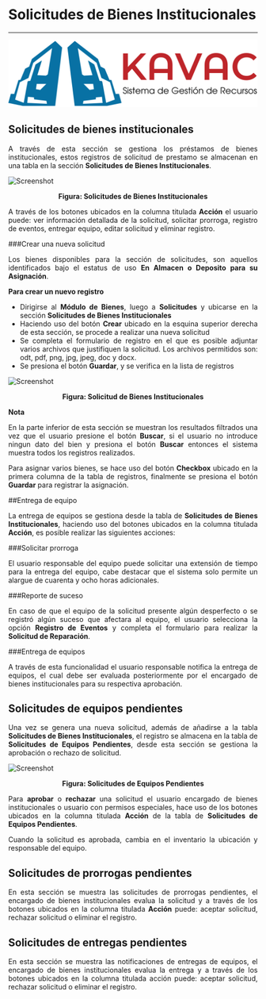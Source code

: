 # Solicitudes de Bienes Institucionales 
***************************************
<div style="text-align: justify;">

![Screenshot](img/logokavac.png#imagen)

## Solicitudes de bienes institucionales

A través de esta sección se gestiona los préstamos de bienes institucionales, estos registros de solicitud de prestamo se almacenan en una tabla en la sección **Solicitudes de Bienes Institucionales**.

![Screenshot](/img/)<div style="text-align: center;font-weight: bold">Figura: Solicitudes de Bienes Institucionales</div>

A través de los botones ubicados en la columna titulada **Acción** el usuario puede:  ver información detallada de la solicitud, solicitar prorroga, registro de eventos, entregar equipo, editar solicitud y eliminar registro. 

###Crear una nueva solicitud 

Los bienes disponibles para la sección de solicitudes, son aquellos identificados bajo el estatus de uso **En Almacen o Deposito para su Asignación**.   

**Para crear un nuevo registro**

- Dirigirse al **Módulo de Bienes**, luego a **Solicitudes** y ubicarse en la sección **Solicitudes de Bienes Institucionales**
- Haciendo uso del botón **Crear** ubicado en la esquina superior derecha de esta sección, se procede a realizar una nueva solicitud
- Se completa el formulario de registro en el que es posible adjuntar varios archivos que justifiquen la solicitud.  Los archivos permitidos son: odt, pdf, png, jpg, jpeg, doc y docx. 
- Se presiona el botón **Guardar**, y se verifica en la lista de registros     

![Screenshot](/img/solicitud_bienes.jpg)<div style="text-align: center;font-weight: bold">Figura: Solicitud de Bienes Institucionales</div>

**Nota**

En la parte inferior de esta sección se muestran los resultados filtrados una vez que el usuario presione el botón **Buscar**, si el usuario no introduce ningun dato del bien y presiona el botón **Buscar** entonces el sistema muestra todos los registros realizados.    

Para asignar varios bienes, se hace uso del botón **Checkbox** ubicado en la primera columna de la tabla de registros, finalmente se presiona el botón **Guardar** para registrar la asignación.


##Entrega de equipo 

La entrega de equipos se gestiona desde la tabla de **Solicitudes de Bienes Institucionales**, haciendo uso del botones ubicados en la columna titulada **Acción**, es posible realizar las siguientes acciones: 

###Solicitar prorroga 

El usuario responsable del equipo puede solicitar una extensión de tiempo para la entrega del equipo, cabe destacar que el sistema solo permite un alargue de cuarenta y ocho horas adicionales. 

###Reporte de suceso

En caso de que el equipo de la solicitud presente algún desperfecto o se registró algún suceso que afectara al equipo, el usuario selecciona la opción **Registro de Eventos** y completa el formulario para realizar la **Solicitud de Reparación**.

###Entrega de equipos  

A través de esta funcionalidad el usuario responsable notifica la entrega de equipos, el cual debe ser evaluada posteriormente por el encargado de bienes institucionales para su respectiva aprobación.  

## Solicitudes de equipos pendientes 

Una vez se genera una nueva solicitud, además de añadirse a la tabla **Solicitudes de Bienes Institucionales**, el registro se almacena en la tabla de **Solicitudes de Equipos Pendientes**, desde esta sección se gestiona la aprobación o rechazo de solicitud. 

![Screenshot](/img/)<div style="text-align: center;font-weight: bold">Figura: Solicitudes de Equipos Pendientes</div>

Para **aprobar** o **rechazar** una solicitud el usuario encargado de bienes institucionales o usuario con permisos especiales, hace uso de los botones ubicados en la columna titulada **Acción** de la tabla de **Solicitudes de Equipos Pendientes**. 

Cuando la solicitud es aprobada, cambia en el inventario la ubicación y responsable del equipo.

## Solicitudes de prorrogas pendientes

En esta sección se muestra las solicitudes de prorrogas pendientes, el encargado de bienes institucionales evalua la solicitud y a través de los botones ubicados en la columna titulada **Acción** puede: aceptar solicitud, rechazar solicitud o eliminar el registro. 


## Solicitudes de entregas pendientes

En esta sección se muestra las notificaciones de entregas de equipos, el encargado de bienes institucionales evalua la entrega y a través de los botones ubicados en la columna titulada acción puede: aceptar solicitud, rechazar solicitud o eliminar el registro. 


</div>























   